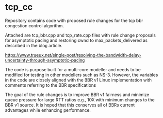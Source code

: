 # tcp_cc
Repository contains code with proposed rule changes for the tcp bbr congestion control algorithm.

Attached are tcp_bbr.cpp and tcp_rate.cpp files with rule change proposals for asymptotic pacing and restoring cwnd to max_packets_delivered as described in the blog article.

https://www.trueux.net/single-post/resolving-the-bandwidth-delay-uncertainty-through-asymptotic-pacing 

The code is purpose built for a multi-core modeller and needs to be modified for testing in other modellers such as NS-3. However, the variables in the code are closely aligned with the BBR v1 Linux implementation with comments referring to the BBR specifications  

The goal of the rule changes is to improve BBR v1 fairness and minimize queue pressure for large RTT ratios e.g., 10X with minimum changes to the BBR v1 source. It is hoped that this conserves all of BBRs current advantages while enhancing performance.
